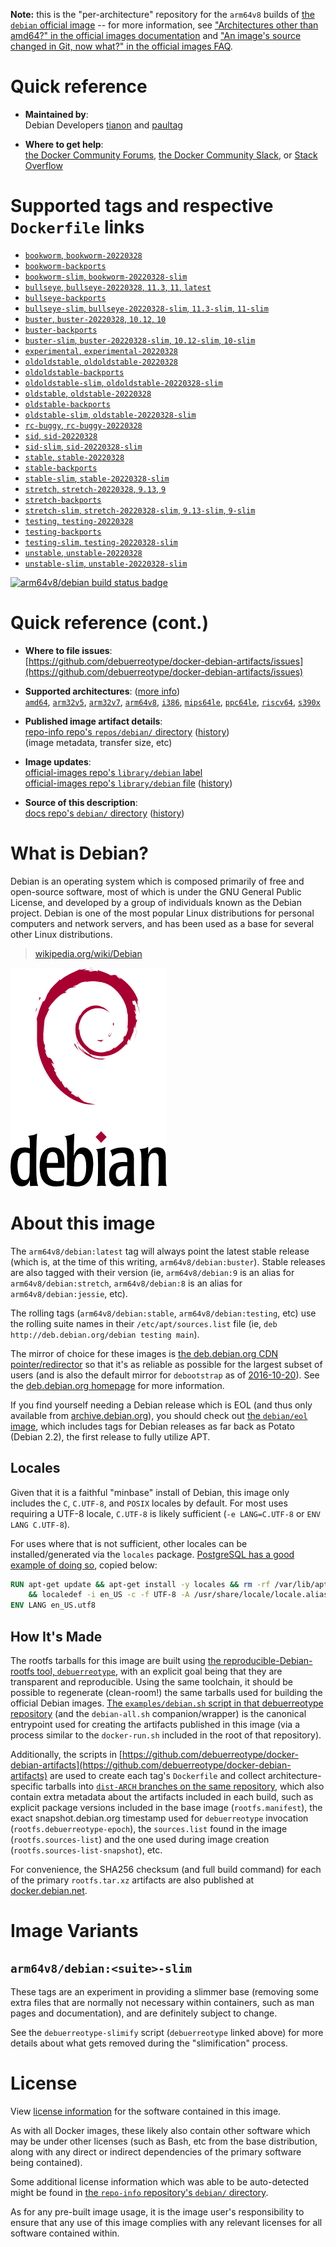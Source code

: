 <!--

********************************************************************************

WARNING:

    DO NOT EDIT "debian/README.md"

    IT IS AUTO-GENERATED

    (from the other files in "debian/" combined with a set of templates)

********************************************************************************

-->

**Note:** this is the "per-architecture" repository for the `arm64v8` builds of [the `debian` official image](https://hub.docker.com/_/debian) -- for more information, see ["Architectures other than amd64?" in the official images documentation](https://github.com/docker-library/official-images#architectures-other-than-amd64) and ["An image's source changed in Git, now what?" in the official images FAQ](https://github.com/docker-library/faq#an-images-source-changed-in-git-now-what).

# Quick reference

-	**Maintained by**:  
	Debian Developers [tianon](https://qa.debian.org/developer.php?login=tianon) and [paultag](https://qa.debian.org/developer.php?login=paultag)

-	**Where to get help**:  
	[the Docker Community Forums](https://forums.docker.com/), [the Docker Community Slack](https://dockr.ly/slack), or [Stack Overflow](https://stackoverflow.com/search?tab=newest&q=docker)

# Supported tags and respective `Dockerfile` links

-	[`bookworm`, `bookworm-20220328`](https://github.com/debuerreotype/docker-debian-artifacts/blob/5333362efad0a23c3ade52e86d86e87ff82946e6/bookworm/Dockerfile)
-	[`bookworm-backports`](https://github.com/debuerreotype/docker-debian-artifacts/blob/5333362efad0a23c3ade52e86d86e87ff82946e6/bookworm/backports/Dockerfile)
-	[`bookworm-slim`, `bookworm-20220328-slim`](https://github.com/debuerreotype/docker-debian-artifacts/blob/5333362efad0a23c3ade52e86d86e87ff82946e6/bookworm/slim/Dockerfile)
-	[`bullseye`, `bullseye-20220328`, `11.3`, `11`, `latest`](https://github.com/debuerreotype/docker-debian-artifacts/blob/5333362efad0a23c3ade52e86d86e87ff82946e6/bullseye/Dockerfile)
-	[`bullseye-backports`](https://github.com/debuerreotype/docker-debian-artifacts/blob/5333362efad0a23c3ade52e86d86e87ff82946e6/bullseye/backports/Dockerfile)
-	[`bullseye-slim`, `bullseye-20220328-slim`, `11.3-slim`, `11-slim`](https://github.com/debuerreotype/docker-debian-artifacts/blob/5333362efad0a23c3ade52e86d86e87ff82946e6/bullseye/slim/Dockerfile)
-	[`buster`, `buster-20220328`, `10.12`, `10`](https://github.com/debuerreotype/docker-debian-artifacts/blob/5333362efad0a23c3ade52e86d86e87ff82946e6/buster/Dockerfile)
-	[`buster-backports`](https://github.com/debuerreotype/docker-debian-artifacts/blob/5333362efad0a23c3ade52e86d86e87ff82946e6/buster/backports/Dockerfile)
-	[`buster-slim`, `buster-20220328-slim`, `10.12-slim`, `10-slim`](https://github.com/debuerreotype/docker-debian-artifacts/blob/5333362efad0a23c3ade52e86d86e87ff82946e6/buster/slim/Dockerfile)
-	[`experimental`, `experimental-20220328`](https://github.com/debuerreotype/docker-debian-artifacts/blob/5333362efad0a23c3ade52e86d86e87ff82946e6/experimental/Dockerfile)
-	[`oldoldstable`, `oldoldstable-20220328`](https://github.com/debuerreotype/docker-debian-artifacts/blob/5333362efad0a23c3ade52e86d86e87ff82946e6/oldoldstable/Dockerfile)
-	[`oldoldstable-backports`](https://github.com/debuerreotype/docker-debian-artifacts/blob/5333362efad0a23c3ade52e86d86e87ff82946e6/oldoldstable/backports/Dockerfile)
-	[`oldoldstable-slim`, `oldoldstable-20220328-slim`](https://github.com/debuerreotype/docker-debian-artifacts/blob/5333362efad0a23c3ade52e86d86e87ff82946e6/oldoldstable/slim/Dockerfile)
-	[`oldstable`, `oldstable-20220328`](https://github.com/debuerreotype/docker-debian-artifacts/blob/5333362efad0a23c3ade52e86d86e87ff82946e6/oldstable/Dockerfile)
-	[`oldstable-backports`](https://github.com/debuerreotype/docker-debian-artifacts/blob/5333362efad0a23c3ade52e86d86e87ff82946e6/oldstable/backports/Dockerfile)
-	[`oldstable-slim`, `oldstable-20220328-slim`](https://github.com/debuerreotype/docker-debian-artifacts/blob/5333362efad0a23c3ade52e86d86e87ff82946e6/oldstable/slim/Dockerfile)
-	[`rc-buggy`, `rc-buggy-20220328`](https://github.com/debuerreotype/docker-debian-artifacts/blob/5333362efad0a23c3ade52e86d86e87ff82946e6/rc-buggy/Dockerfile)
-	[`sid`, `sid-20220328`](https://github.com/debuerreotype/docker-debian-artifacts/blob/5333362efad0a23c3ade52e86d86e87ff82946e6/sid/Dockerfile)
-	[`sid-slim`, `sid-20220328-slim`](https://github.com/debuerreotype/docker-debian-artifacts/blob/5333362efad0a23c3ade52e86d86e87ff82946e6/sid/slim/Dockerfile)
-	[`stable`, `stable-20220328`](https://github.com/debuerreotype/docker-debian-artifacts/blob/5333362efad0a23c3ade52e86d86e87ff82946e6/stable/Dockerfile)
-	[`stable-backports`](https://github.com/debuerreotype/docker-debian-artifacts/blob/5333362efad0a23c3ade52e86d86e87ff82946e6/stable/backports/Dockerfile)
-	[`stable-slim`, `stable-20220328-slim`](https://github.com/debuerreotype/docker-debian-artifacts/blob/5333362efad0a23c3ade52e86d86e87ff82946e6/stable/slim/Dockerfile)
-	[`stretch`, `stretch-20220328`, `9.13`, `9`](https://github.com/debuerreotype/docker-debian-artifacts/blob/5333362efad0a23c3ade52e86d86e87ff82946e6/stretch/Dockerfile)
-	[`stretch-backports`](https://github.com/debuerreotype/docker-debian-artifacts/blob/5333362efad0a23c3ade52e86d86e87ff82946e6/stretch/backports/Dockerfile)
-	[`stretch-slim`, `stretch-20220328-slim`, `9.13-slim`, `9-slim`](https://github.com/debuerreotype/docker-debian-artifacts/blob/5333362efad0a23c3ade52e86d86e87ff82946e6/stretch/slim/Dockerfile)
-	[`testing`, `testing-20220328`](https://github.com/debuerreotype/docker-debian-artifacts/blob/5333362efad0a23c3ade52e86d86e87ff82946e6/testing/Dockerfile)
-	[`testing-backports`](https://github.com/debuerreotype/docker-debian-artifacts/blob/5333362efad0a23c3ade52e86d86e87ff82946e6/testing/backports/Dockerfile)
-	[`testing-slim`, `testing-20220328-slim`](https://github.com/debuerreotype/docker-debian-artifacts/blob/5333362efad0a23c3ade52e86d86e87ff82946e6/testing/slim/Dockerfile)
-	[`unstable`, `unstable-20220328`](https://github.com/debuerreotype/docker-debian-artifacts/blob/5333362efad0a23c3ade52e86d86e87ff82946e6/unstable/Dockerfile)
-	[`unstable-slim`, `unstable-20220328-slim`](https://github.com/debuerreotype/docker-debian-artifacts/blob/5333362efad0a23c3ade52e86d86e87ff82946e6/unstable/slim/Dockerfile)

[![arm64v8/debian build status badge](https://img.shields.io/jenkins/s/https/doi-janky.infosiftr.net/job/multiarch/job/arm64v8/job/debian.svg?label=arm64v8/debian%20%20build%20job)](https://doi-janky.infosiftr.net/job/multiarch/job/arm64v8/job/debian/)

# Quick reference (cont.)

-	**Where to file issues**:  
	[https://github.com/debuerreotype/docker-debian-artifacts/issues](https://github.com/debuerreotype/docker-debian-artifacts/issues)

-	**Supported architectures**: ([more info](https://github.com/docker-library/official-images#architectures-other-than-amd64))  
	[`amd64`](https://hub.docker.com/r/amd64/debian/), [`arm32v5`](https://hub.docker.com/r/arm32v5/debian/), [`arm32v7`](https://hub.docker.com/r/arm32v7/debian/), [`arm64v8`](https://hub.docker.com/r/arm64v8/debian/), [`i386`](https://hub.docker.com/r/i386/debian/), [`mips64le`](https://hub.docker.com/r/mips64le/debian/), [`ppc64le`](https://hub.docker.com/r/ppc64le/debian/), [`riscv64`](https://hub.docker.com/r/riscv64/debian/), [`s390x`](https://hub.docker.com/r/s390x/debian/)

-	**Published image artifact details**:  
	[repo-info repo's `repos/debian/` directory](https://github.com/docker-library/repo-info/blob/master/repos/debian) ([history](https://github.com/docker-library/repo-info/commits/master/repos/debian))  
	(image metadata, transfer size, etc)

-	**Image updates**:  
	[official-images repo's `library/debian` label](https://github.com/docker-library/official-images/issues?q=label%3Alibrary%2Fdebian)  
	[official-images repo's `library/debian` file](https://github.com/docker-library/official-images/blob/master/library/debian) ([history](https://github.com/docker-library/official-images/commits/master/library/debian))

-	**Source of this description**:  
	[docs repo's `debian/` directory](https://github.com/docker-library/docs/tree/master/debian) ([history](https://github.com/docker-library/docs/commits/master/debian))

# What is Debian?

Debian is an operating system which is composed primarily of free and open-source software, most of which is under the GNU General Public License, and developed by a group of individuals known as the Debian project. Debian is one of the most popular Linux distributions for personal computers and network servers, and has been used as a base for several other Linux distributions.

> [wikipedia.org/wiki/Debian](https://en.wikipedia.org/wiki/Debian)

![logo](https://raw.githubusercontent.com/docker-library/docs/b449be7df57e9ed9086bb5821bfb5d6cdc5d67a4/debian/logo.png)

# About this image

The `arm64v8/debian:latest` tag will always point the latest stable release (which is, at the time of this writing, `arm64v8/debian:buster`). Stable releases are also tagged with their version (ie, `arm64v8/debian:9` is an alias for `arm64v8/debian:stretch`, `arm64v8/debian:8` is an alias for `arm64v8/debian:jessie`, etc).

The rolling tags (`arm64v8/debian:stable`, `arm64v8/debian:testing`, etc) use the rolling suite names in their `/etc/apt/sources.list` file (ie, `deb http://deb.debian.org/debian testing main`).

The mirror of choice for these images is [the deb.debian.org CDN pointer/redirector](https://deb.debian.org) so that it's as reliable as possible for the largest subset of users (and is also the default mirror for `debootstrap` as of [2016-10-20](https://anonscm.debian.org/cgit/d-i/debootstrap.git/commit/?id=9e8bc60ad1ccf3a25ce7890526b70059f3e770de)). See the [deb.debian.org homepage](https://deb.debian.org) for more information.

If you find yourself needing a Debian release which is EOL (and thus only available from [archive.debian.org](http://archive.debian.org)), you should check out [the `debian/eol` image](https://hub.docker.com/r/debian/eol/), which includes tags for Debian releases as far back as Potato (Debian 2.2), the first release to fully utilize APT.

## Locales

Given that it is a faithful "minbase" install of Debian, this image only includes the `C`, `C.UTF-8`, and `POSIX` locales by default. For most uses requiring a UTF-8 locale, `C.UTF-8` is likely sufficient (`-e LANG=C.UTF-8` or `ENV LANG C.UTF-8`).

For uses where that is not sufficient, other locales can be installed/generated via the `locales` package. [PostgreSQL has a good example of doing so](https://github.com/docker-library/postgres/blob/69bc540ecfffecce72d49fa7e4a46680350037f9/9.6/Dockerfile#L21-L24), copied below:

```dockerfile
RUN apt-get update && apt-get install -y locales && rm -rf /var/lib/apt/lists/* \
	&& localedef -i en_US -c -f UTF-8 -A /usr/share/locale/locale.alias en_US.UTF-8
ENV LANG en_US.utf8
```

## How It's Made

The rootfs tarballs for this image are built using [the reproducible-Debian-rootfs tool, `debuerreotype`](https://github.com/debuerreotype/debuerreotype), with an explicit goal being that they are transparent and reproducible. Using the same toolchain, it should be possible to regenerate (clean-room!) the same tarballs used for building the official Debian images. [The `examples/debian.sh` script in that debuerreotype repository](https://github.com/debuerreotype/debuerreotype/blob/master/examples/debian.sh) (and the `debian-all.sh` companion/wrapper) is the canonical entrypoint used for creating the artifacts published in this image (via a process similar to the `docker-run.sh` included in the root of that repository).

Additionally, the scripts in [https://github.com/debuerreotype/docker-debian-artifacts](https://github.com/debuerreotype/docker-debian-artifacts) are used to create each tag's `Dockerfile` and collect architecture-specific tarballs into [`dist-ARCH` branches on the same repository](https://github.com/debuerreotype/docker-debian-artifacts/branches), which also contain extra metadata about the artifacts included in each build, such as explicit package versions included in the base image (`rootfs.manifest`), the exact snapshot.debian.org timestamp used for `debuerreotype` invocation (`rootfs.debuerreotype-epoch`), the `sources.list` found in the image (`rootfs.sources-list`) and the one used during image creation (`rootfs.sources-list-snapshot`), etc.

For convenience, the SHA256 checksum (and full build command) for each of the primary `rootfs.tar.xz` artifacts are also published at [docker.debian.net](https://docker.debian.net/).

# Image Variants

## `arm64v8/debian:<suite>-slim`

These tags are an experiment in providing a slimmer base (removing some extra files that are normally not necessary within containers, such as man pages and documentation), and are definitely subject to change.

See the `debuerreotype-slimify` script (`debuerreotype` linked above) for more details about what gets removed during the "slimification" process.

# License

View [license information](https://www.debian.org/social_contract#guidelines) for the software contained in this image.

As with all Docker images, these likely also contain other software which may be under other licenses (such as Bash, etc from the base distribution, along with any direct or indirect dependencies of the primary software being contained).

Some additional license information which was able to be auto-detected might be found in [the `repo-info` repository's `debian/` directory](https://github.com/docker-library/repo-info/tree/master/repos/debian).

As for any pre-built image usage, it is the image user's responsibility to ensure that any use of this image complies with any relevant licenses for all software contained within.
